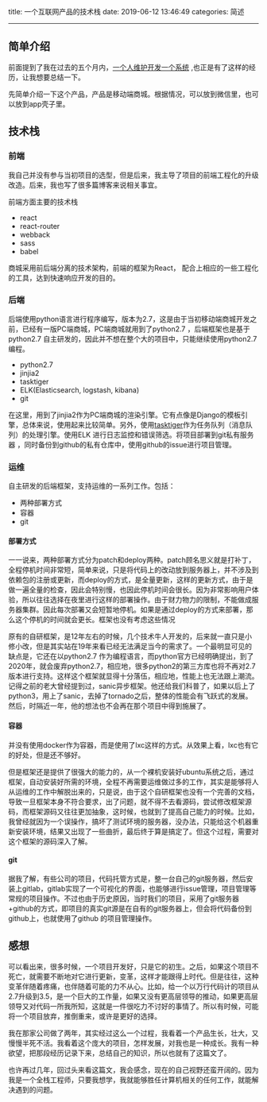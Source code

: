 title: 一个互联网产品的技术栈
date: 2019-06-12 13:46:49
categories: 简述

--- 


## 简单介绍

前面提到了我在过去的五个月内，[一个人维护开发一个系统](https://www.jianshu.com/p/ae6752041b0b) ,也正是有了这样的经历，让我想要总结一下。

先简单介绍一下这个产品，产品是移动端商城。根据情况，可以放到微信里，也可以放到app壳子里。

##  技术栈


### 前端

我自己并没有参与当初项目的选型，但是后来，我主导了项目的前端工程化的升级改造。后来，我也写了很多篇博客来说相关事宜。

前端方面主要的技术栈

- react
- react-router
- webback
- sass
- babel 

商城采用前后端分离的技术架构，前端的框架为React， 配合上相应的一些工程化的工具，达到快速响应开发的目的。

### 后端

后端使用python语言进行程序编写，版本为2.7，这是由于当初移动端商城开发之前，已经有一版PC端商城，PC端商城就用到了python2.7 ，后端框架也是基于python2.7 自主研发的，因此并不想在整个大的项目中，只能继续使用python2.7编程。


- python2.7
- jinjia2
- tasktiger
- ELK(Elasticsearch, logstash, kibana)
- git

在这里，用到了jinjia2作为PC端商城的渲染引擎。它有点像是Django的模板引擎，总体来说，使用起来比较简单。另外，使用[tasktiger]([https://github.com/closeio/tasktiger](https://github.com/closeio/tasktiger)
)作为任务队列（消息队列）的处理引擎。使用ELK 进行日志监控和错误筛选。将项目部署到git私有服务器
，同时备份到github的私有仓库中，使用github的issue进行项目管理。

### 运维

自主研发的后端框架，支持运维的一系列工作。包括：

- 两种部署方式
- 容器
- git

####  部署方式

一一说来，两种部署方式分为patch和deploy两种。patch顾名思义就是打补丁，全程停机时间非常短，简单来说，只是将代码上的改动放到服务器上，并不涉及到依赖包的注册或更新，而deploy的方式，是全量更新，这样的更新方式，由于是做一遍全量的检查，因此会特别慢，也因此停机时间会很长。因为非常影响用户体验，所以往往选择在夜里进行这样的部署操作。由于财力物力的限制，不能做成服务器集群。因此每次部署又会短暂地停机。如果是通过deploy的方式来部署，那么这个停机的时间就会更长。框架也没有考虑这些情况


原有的自研框架，是12年左右的时候，几个技术牛人开发的，后来就一直只是小修小改，但是其实站在19年来看已经无法满足当今的需求了。一个最明显可见的缺点是，它还在以python2.7 作为编程语言，而python官方已经明确提出，到了2020年，就会废弃python2.7，相应地，很多python2的第三方库也将不再对2.7版本进行支持。这样这个框架就显得十分落伍，相应地，性能上也无法跟上潮流。记得之前的老大曾经提到过，sanic异步框架。他还给我们科普了，如果以后上了python3，用上了sanic，去掉了tornado之后，整体的性能会有飞跃式的发展。然后，时隔近一年，他的想法也不会再在那个项目中得到施展了。

#### 容器

并没有使用docker作为容器，而是使用了lxc这样的方式。从效果上看，lxc也有它的好处，但是还不够好。

但是框架还是提供了很强大的能力的，从一个裸机安装好ubuntu系统之后，通过框架，自动安装好所需的环境，全程不再需要运维做过多的工作，其实是能够将人从运维的工作中解脱出来的，只是说，由于这个自研框架也没有一个完善的文档，导致一旦框架本身不符合要求，出了问题，就不得不去看源码，尝试修改框架源码，而框架源码又往往更加抽象，这时候，也就到了提高自己能力的时候。比如，我曾经就因为一个误操作，搞坏了测试环境的服务器，没办法，只能给这个机器重新安装环境，结果又出现了一些曲折，最后终于算是搞定了。但这个过程，需要对这个框架的源码深入了解。


#### git

据我了解，有些公司的项目，代码托管方式是，整一台自己的git服务器，然后安装上gitlab，gitlab实现了一个可视化的界面，也能够进行issue管理，项目管理等常规的项目操作。不过也由于历史原因，当时我们的项目，采用了git服务器+github的方式，即项目的真实git源是在自有的git服务器上，但会将代码备份到github上，也就使用了github  的项目管理操作。

## 感想

可以看出来，很多时候，一个项目开发好，只是它的初生。之后，如果这个项目不死亡，就需要不断地对它进行更新，变革，这样才能跟得上时代。但是往往，这种变革伴随着疼痛，也伴随着可能的力不从心。比如，给一个以万行代码计的项目从2.7升级到3.5，是一个巨大的工作量，如果又没有更高层领导的推动，如果更高层领导又对代码一所我所知，这就是一件很吃力不讨好的事情了。所以有时候，可能将一个项目放弃，推倒重来，或许是更好的选择。

我在那家公司做了两年，其实经过这么一个过程，我看着一个产品生长，壮大，又慢慢半死不活。我看着这个庞大的项目，怎样发展，对我也是一种成长。我有一种欲望，把那段经历记录下来，总结自己的知识，所以也就有了这篇文了。

也许再过几年，回过头来看这篇文，我会感念，现在的自己视野还蛮开阔的。因为我是一个全栈工程师，只要我想学，我就能够胜任计算机相关的任何工作，就能解决遇到的问题。






